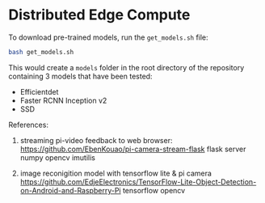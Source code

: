 # Distributed Edge Compute

To download pre-trained models, run the `get_models.sh` file:
```bash
bash get_models.sh
```

This would create a `models` folder in the root directory of the repository containing 3 models that have been tested:
- Efficientdet
- Faster RCNN Inception v2
- SSD

References:
1. streaming pi-video feedback to web browser:
https://github.com/EbenKouao/pi-camera-stream-flask
flask server
numpy
opencv
imutilis

2. image reconigition model with tensorflow lite & pi camera
https://github.com/EdjeElectronics/TensorFlow-Lite-Object-Detection-on-Android-and-Raspberry-Pi
tensorflow
opencv



